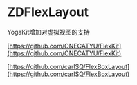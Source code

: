 # ZDFlexLayout

YogaKit增加对虚拟视图的支持

[https://github.com/ONECATYU/FlexKit](https://github.com/ONECATYU/FlexKit)

[https://github.com/carlSQ/FlexBoxLayout](https://github.com/carlSQ/FlexBoxLayout)


